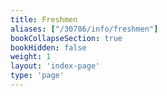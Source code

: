 ```yaml
---
title: Freshmen
aliases: ["/30786/info/freshmen"]
bookCollapseSection: true
bookHidden: false
weight: 1
layout: 'index-page'
type: 'page'
---
```

